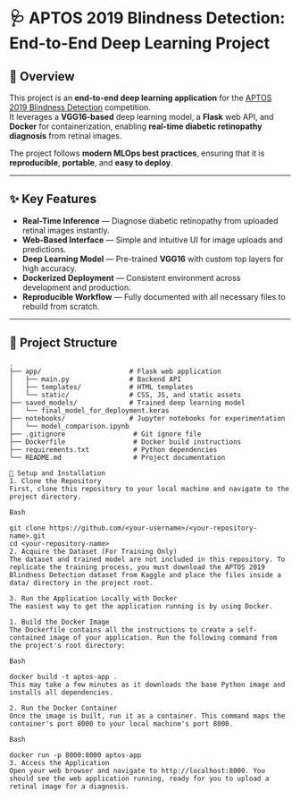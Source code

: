 # 🩺 APTOS 2019 Blindness Detection: End-to-End Deep Learning Project

## 📜 Overview
This project is an **end-to-end deep learning application** for the [APTOS 2019 Blindness Detection](https://www.kaggle.com/competitions/aptos2019-blindness-detection) competition.  
It leverages a **VGG16-based** deep learning model, a **Flask** web API, and **Docker** for containerization, enabling **real-time diabetic retinopathy diagnosis** from retinal images.

The project follows **modern MLOps best practices**, ensuring that it is **reproducible**, **portable**, and **easy to deploy**.

---

## ✨ Key Features
- **Real-Time Inference** — Diagnose diabetic retinopathy from uploaded retinal images instantly.
- **Web-Based Interface** — Simple and intuitive UI for image uploads and predictions.
- **Deep Learning Model** — Pre-trained **VGG16** with custom top layers for high accuracy.
- **Dockerized Deployment** — Consistent environment across development and production.
- **Reproducible Workflow** — Fully documented with all necessary files to rebuild from scratch.

---

## 📁 Project Structure
```plaintext
.
├── app/                      # Flask web application
│   ├── main.py               # Backend API
│   ├── templates/            # HTML templates
│   └── static/               # CSS, JS, and static assets
├── saved_models/             # Trained deep learning model
│   └── final_model_for_deployment.keras
├── notebooks/                # Jupyter notebooks for experimentation
│   └── model_comparison.ipynb
├── .gitignore                 # Git ignore file
├── Dockerfile                 # Docker build instructions
├── requirements.txt           # Python dependencies
└── README.md                  # Project documentation

🚀 Setup and Installation
1. Clone the Repository
First, clone this repository to your local machine and navigate to the project directory.

Bash

git clone https://github.com/<your-username>/<your-repository-name>.git
cd <your-repository-name>
2. Acquire the Dataset (For Training Only)
The dataset and trained model are not included in this repository. To replicate the training process, you must download the APTOS 2019 Blindness Detection dataset from Kaggle and place the files inside a data/ directory in the project root.

3. Run the Application Locally with Docker
The easiest way to get the application running is by using Docker.

1. Build the Docker Image
The Dockerfile contains all the instructions to create a self-contained image of your application. Run the following command from the project's root directory:

Bash

docker build -t aptos-app .
This may take a few minutes as it downloads the base Python image and installs all dependencies.

2. Run the Docker Container
Once the image is built, run it as a container. This command maps the container's port 8000 to your local machine's port 8000.

Bash

docker run -p 8000:8000 aptos-app
3. Access the Application
Open your web browser and navigate to http://localhost:8000. You should see the web application running, ready for you to upload a retinal image for a diagnosis.
